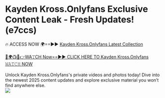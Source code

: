 # Kayden Kross.Onlyfans Exclusive Content Leak - Fresh Updates! (e7ccs)

🔥 ACCESS NOW 🌍==►► <a href="https://tinyurl.com/kvy9nzfs" rel="nofollow">Kayden Kross.Onlyfans Latest Collection</a>
<br><br>
[🔴🌍📺📱👉WA𝚃CH Now==►► CLICK HERE TO Kayden Kross.Onlyfans 𝚆𝙰𝚃𝙲𝙷 NOW](https://tinyurl.com/kvy9nzfs)
<br><br>
Unlock Kayden Kross.Onlyfans's private videos and photos today! Dive into the newest 2025 content updates and explore exclusive material you won’t find anywhere else.
<br>
<a href="https://tinyurl.com/kvy9nzfs" rel="nofollow" data-target="animated-image.originalLink"><img src="https://camo.githubusercontent.com/8a4f000d20f83aca3bf7ec5f350d767afa0574a8a352519fd8cfa583a6f93a33/68747470733a2f2f692e696d6775722e636f6d2f644a486b345a712e676966" data-canonical-src="https://i.imgur.com/dJHk4Zq.gif" style="max-width: 100%; display: inline-block;" data-target="animated-image.originalImage"></a>
<br>
